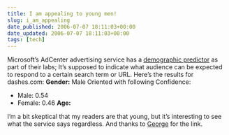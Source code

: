 ```yaml
---
title: I am appealing to young men!
slug: i_am_appealing
date_published: 2006-07-07 18:11:03+00:00
date_updated: 2006-07-07 18:11:03+00:00
tags: [tech]
---
```

Microsoft’s AdCenter advertising service has a [demographic predictor](http://adlab.microsoft.com/DPUI/DPUI.aspx) as part of their labs; It’s supposed to indicate what audience can be expected to respond to a certain search term or URL. Here’s the results for dashes.com:
**Gender:** Male Oriented with following Confidence:

- Male: 0.54
- Female: 0.46
**Age:**

I’m a bit skeptical that my readers are that young, but it’s interesting to see what the service says regardless. And thanks to [George](http://www.allaboutgeorge.com/2006/07/thirty-five_babylon.html) for the link.
